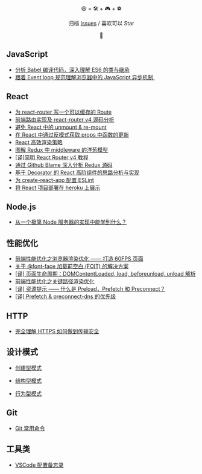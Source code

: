 <p align="center">😆 = 🛠 + 🎮 + ⚽️</p>
<p align="center">归档 <a href="https://github.com/fi3ework/blog/issues">Issues</a> / 喜欢可以 Star</p>
<p align="center">🚧</p>

## JavaScript

- [分析 Babel 编译代码，深入理解 ES6 的类与继承](https://github.com/fi3ework/blog/issues/13)
- [跟着 Event loop 规范理解浏览器中的 JavaScript 异步机制 ](https://github.com/fi3ework/blog/issues/29)

## React

- [为 react-router 写一个可以缓存的 Route](https://github.com/fi3ework/blog/issues/23)
- [前端路由实现及 react-router v4 源码分析](https://github.com/fi3ework/blog/issues/21)
- [避免 React 中的 unmount & re-mount](https://github.com/fi3ework/blog/issues/19)
- [在 React 中通过反模式获取 props 中函数的更新](https://github.com/fi3ework/blog/issues/20)
- [React 高效渲染策略](https://github.com/fi3ework/blog/issues/15)
- [图解 Redux 中 middleware 的洋葱模型](https://github.com/fi3ework/blog/issues/14)
- [\[译\]简明 React Router v4 教程](https://github.com/fi3ework/blog/issues/10)
- [通过 Github Blame 深入分析 Redux 源码](https://github.com/fi3ework/blog/issues/7)
- [基于 Decorator 的 React 高阶组件的思路分析与实现](https://github.com/fi3ework/blog/issues/6)
- [为 create-react-app 配置 ESLint](https://github.com/fi3ework/blog/issues/5)
- [将 React 项目部署在 heroku 上展示](https://github.com/fi3ework/blog/issues/4)

## Node.js

- [从一个极简 Node 服务器的实现中能学到什么？](https://github.com/fi3ework/blog/issues/34)

## 性能优化

- [前端性能优化之浏览器渲染优化 —— 打造 60FPS 页面](https://github.com/fi3ework/blog/issues/9)
- [关于 @font-face 加载前空白 (FOIT) 的解决方案](https://github.com/fi3ework/blog/issues/8)
- [[译] 页面生命周期：DOMContentLoaded, load, beforeunload, unload 解析](https://github.com/fi3ework/blog/issues/3)
- [前端性能优化之关键路径渲染优化](https://github.com/fi3ework/blog/issues/16)
- [[译] 资源提示 —— 什么是 Preload，Prefetch 和 Preconnect？](https://github.com/fi3ework/blog/issues/32)
- [[译] Prefetch & preconnect-dns 的优先级](https://github.com/fi3ework/blog/issues/33)

## HTTP

- [完全理解 HTTPS 如何做到传输安全](https://github.com/fi3ework/blog/issues/17)

## 设计模式

- [创建型模式](https://github.com/fi3ework/blog/issues/24)

- [结构型模式](https://github.com/fi3ework/blog/issues/26)
- [行为型模式](https://github.com/fi3ework/blog/issues/27)

## Git

- [Git 常用命令](https://github.com/fi3ework/blog/issues/2)

## 工具类

- [VSCode 配置备忘录](https://github.com/fi3ework/blog/issues/18)